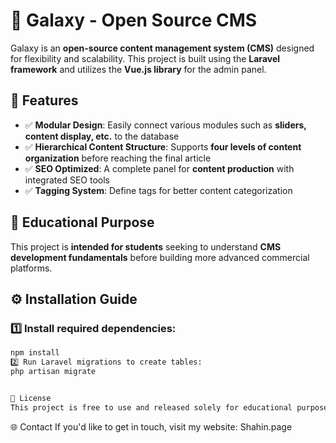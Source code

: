 # 🌟 Galaxy - Open Source CMS

Galaxy is an **open-source content management system (CMS)** designed for flexibility and scalability. This project is built using the **Laravel framework** and utilizes the **Vue.js library** for the admin panel.

## 🚀 Features
- ✅ **Modular Design**: Easily connect various modules such as **sliders, content display, etc.** to the database  
- ✅ **Hierarchical Content Structure**: Supports **four levels of content organization** before reaching the final article  
- ✅ **SEO Optimized**: A complete panel for **content production** with integrated SEO tools  
- ✅ **Tagging System**: Define tags for better content categorization  

## 🏫 Educational Purpose
This project is **intended for students** seeking to understand **CMS development fundamentals** before building more advanced commercial platforms.

## ⚙️ Installation Guide
### 1️⃣ Install required dependencies:
```bash
npm install
2️⃣ Run Laravel migrations to create tables:
php artisan migrate


📄 License
This project is free to use and released solely for educational purposes.


```

🌐 Contact
If you'd like to get in touch, visit my website: Shahin.page

